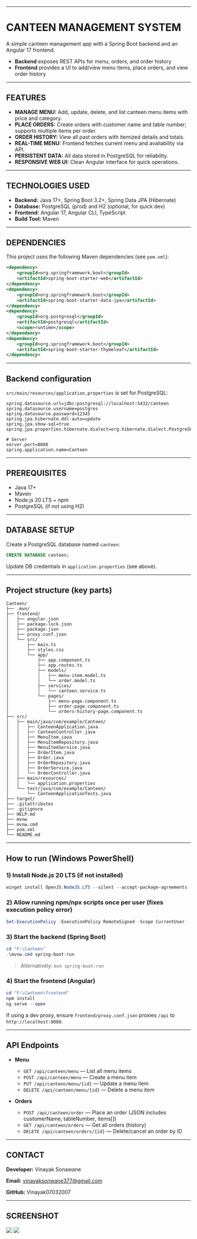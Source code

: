 

---

# CANTEEN MANAGEMENT SYSTEM

A simple canteen management app with a Spring Boot backend and an Angular 17 frontend.

* **Backend** exposes REST APIs for menu, orders, and order history
* **Frontend** provides a UI to add/view menu items, place orders, and view order history

---

## FEATURES

* **MANAGE MENU:** Add, update, delete, and list canteen menu items with price and category.
* **PLACE ORDERS:** Create orders with customer name and table number; supports multiple items per order.
* **ORDER HISTORY:** View all past orders with itemized details and totals.
* **REAL-TIME MENU:** Frontend fetches current menu and availability via API.
* **PERSISTENT DATA:** All data stored in PostgreSQL for reliability.
* **RESPONSIVE WEB UI:** Clean Angular interface for quick operations.

---

## TECHNOLOGIES USED

* **Backend:** Java 17+, Spring Boot 3.2+, Spring Data JPA (Hibernate)
* **Database:** PostgreSQL (prod) and H2 (optional, for quick dev)
* **Frontend:** Angular 17, Angular CLI, TypeScript
* **Build Tool:** Maven

---

## DEPENDENCIES

This project uses the following Maven dependencies (see `pom.xml`):

```xml
<dependency>
    <groupId>org.springframework.boot</groupId>
    <artifactId>spring-boot-starter-web</artifactId>
</dependency>
<dependency>
    <groupId>org.springframework.boot</groupId>
    <artifactId>spring-boot-starter-data-jpa</artifactId>
</dependency>
<dependency>
    <groupId>org.postgresql</groupId>
    <artifactId>postgresql</artifactId>
    <scope>runtime</scope>
</dependency>
<dependency>
    <groupId>org.springframework.boot</groupId>
    <artifactId>spring-boot-starter-thymeleaf</artifactId>
</dependency>
```

---

## Backend configuration

`src/main/resources/application.properties` is set for PostgreSQL:

```properties
spring.datasource.url=jdbc:postgresql://localhost:5432/canteen
spring.datasource.username=postgres
spring.datasource.password=12345
spring.jpa.hibernate.ddl-auto=update
spring.jpa.show-sql=true
spring.jpa.properties.hibernate.dialect=org.hibernate.dialect.PostgreSQLDialect

# Server
server.port=8080
spring.application.name=Canteen
```

---

## PREREQUISITES

* Java 17+
* Maven
* Node.js 20 LTS + npm
* PostgreSQL (if not using H2)

---

## DATABASE SETUP

Create a PostgreSQL database named `canteen`:

```sql
CREATE DATABASE canteen;
```

Update DB credentials in `application.properties` (see above).

---

## Project structure (key parts)

```text
Canteen/
├── .mvn/
├── frontend/
│   ├── angular.json
│   ├── package-lock.json
│   ├── package.json
│   ├── proxy.conf.json
│   └── src/
│       ├── main.ts
│       ├── styles.css
│       └── app/
│           ├── app.component.ts
│           ├── app.routes.ts
│           ├── models/
│           │   ├── menu-item.model.ts
│           │   └── order.model.ts
│           ├── services/
│           │   └── canteen.service.ts
│           └── pages/
│               ├── menu-page.component.ts
│               ├── order-page.component.ts
│               └── orders-history-page.component.ts
├── src/
│   ├── main/java/com/example/Canteen/
│   │   ├── CanteenApplication.java
│   │   ├── CanteenController.java
│   │   ├── MenuItem.java
│   │   ├── MenuItemRepository.java
│   │   ├── MenuItemService.java
│   │   ├── OrderItem.java
│   │   ├── Order.java
│   │   ├── OrderRepository.java
│   │   ├── OrderService.java
│   │   └── OrderController.java
│   ├── main/resources/
│   │   └── application.properties
│   └── test/java/com/example/Canteen/
│       └── CanteenApplicationTests.java
├── target/
├── .gitattributes
├── .gitignore
├── HELP.md
├── mvnw
├── mvnw.cmd
├── pom.xml
└── README.md
```

---

## How to run (Windows PowerShell)

### 1) Install Node.js 20 LTS (if not installed)

```powershell
winget install OpenJS.NodeJS.LTS --silent --accept-package-agreements --accept-source-agreements
```

### 2) Allow running npm/npx scripts once per user (fixes execution policy error)

```powershell
Set-ExecutionPolicy -ExecutionPolicy RemoteSigned -Scope CurrentUser
```

### 3) Start the backend (Spring Boot)

```powershell
cd "F:\Canteen"
.\mvnw.cmd spring-boot:run
```

> Alternatively: `mvn spring-boot:run`

### 4) Start the frontend (Angular)

```powershell
cd "F:\Canteen\frontend"
npm install
ng serve --open
```

If using a dev proxy, ensure `frontend/proxy.conf.json` proxies `/api` to `http://localhost:8080`.

---

## API Endpoints

* **Menu**

  * `GET /api/canteen/menu` — List all menu items
  * `POST /api/canteen/menu` — Create a menu item
  * `PUT /api/canteen/menu/{id}` — Update a menu item
  * `DELETE /api/canteen/menu/{id}` — Delete a menu item
* **Orders**

  * `POST /api/canteen/order` — Place an order (JSON includes customerName, tableNumber, items\[])
  * `GET /api/canteen/orders` — Get all orders (history)
  * `DELETE /api/canteen/orders/{id}` — Delete/cancel an order by ID

---

## CONTACT

**Developer:** Vinayak Sonawane

**Email:** vinayaksonwane377@gmail.com

**GitHub:** Vinayak07032007

---

## SCREENSHOT

![](Angular1.png)
![](Angular2.png)
